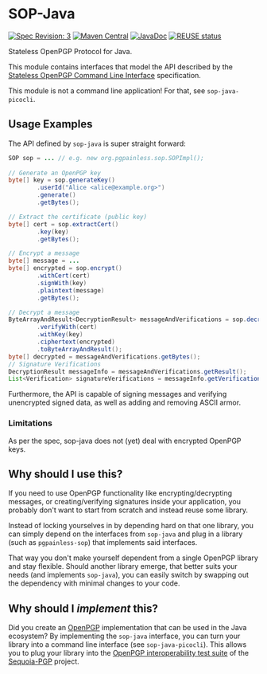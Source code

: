 <!--
SPDX-FileCopyrightText: 2021 Paul Schaub <vanitasvitae@fsfe.org>

SPDX-License-Identifier: Apache-2.0
-->

# SOP-Java

[![Spec Revision: 3](https://img.shields.io/badge/Spec%20Revision-3-blue)](https://datatracker.ietf.org/doc/html/draft-dkg-openpgp-stateless-cli-03)
[![Maven Central](https://badgen.net/maven/v/maven-central/org.pgpainless/sop-java)](https://search.maven.org/artifact/org.pgpainless/sop-java)
[![JavaDoc](https://badgen.net/badge/javadoc/yes/green)](https://pgpainless.org/releases/latest/javadoc/sop/SOP.html)
[![REUSE status](https://api.reuse.software/badge/github.com/pgpainless/pgpainless)](https://api.reuse.software/info/github.com/pgpainless/pgpainless)

Stateless OpenPGP Protocol for Java.

This module contains interfaces that model the API described by the 
[Stateless OpenPGP Command Line Interface](https://datatracker.ietf.org/doc/html/draft-dkg-openpgp-stateless-cli-03) specification.

This module is not a command line application! For that, see `sop-java-picocli`.

## Usage Examples

The API defined by `sop-java` is super straight forward:
```java
SOP sop = ... // e.g. new org.pgpainless.sop.SOPImpl();
        
// Generate an OpenPGP key
byte[] key = sop.generateKey()
        .userId("Alice <alice@example.org>")
        .generate()
        .getBytes();

// Extract the certificate (public key)
byte[] cert = sop.extractCert()
        .key(key)
        .getBytes();

// Encrypt a message
byte[] message = ...
byte[] encrypted = sop.encrypt()
        .withCert(cert)
        .signWith(key)
        .plaintext(message)
        .getBytes();

// Decrypt a message
ByteArrayAndResult<DecryptionResult> messageAndVerifications = sop.decrypt()
        .verifyWith(cert)
        .withKey(key)
        .ciphertext(encrypted)
        .toByteArrayAndResult();
byte[] decrypted = messageAndVerifications.getBytes();
// Signature Verifications
DecryptionResult messageInfo = messageAndVerifications.getResult();
List<Verification> signatureVerifications = messageInfo.getVerifications();
```

Furthermore, the API is capable of signing messages and verifying unencrypted signed data, as well as adding and removing ASCII armor.

### Limitations
As per the spec, sop-java does not (yet) deal with encrypted OpenPGP keys.

## Why should I use this?

If you need to use OpenPGP functionality like encrypting/decrypting messages, or creating/verifying
signatures inside your application, you probably don't want to start from scratch and instead reuse some library.

Instead of locking yourselves in by depending hard on that one library, you can simply depend on the interfaces from
`sop-java` and plug in a library (such as `pgpainless-sop`) that implements said interfaces.

That way you don't make yourself dependent from a single OpenPGP library and stay flexible.
Should another library emerge, that better suits your needs (and implements `sop-java`), you can easily switch
by swapping out the dependency with minimal changes to your code.

## Why should I *implement* this?

Did you create an [OpenPGP](https://datatracker.ietf.org/doc/html/rfc4880) implementation that can be used in the Java ecosystem?
By implementing the `sop-java` interface, you can turn your library into a command line interface (see `sop-java-picocli`).
This allows you to plug your library into the [OpenPGP interoperability test suite](https://tests.sequoia-pgp.org/)
of the [Sequoia-PGP](https://sequoia-pgp.org/) project.
